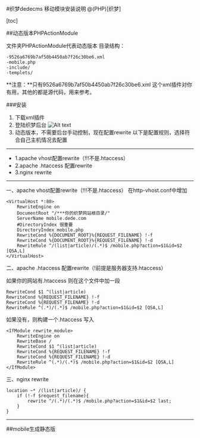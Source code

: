 #织梦dedecms 移动模块安装说明
@(PHP)[织梦]

[toc]

##动态版本PHPActionModule

文件夹PHPActionModule代表动态版本
目录结构：

	-9526a6769b7af50b4450ab7f26c30be6.xml
	-mobile.php
	-include/
	-templets/

**注意：**只有9526a6769b7af50b4450ab7f26c30be6.xml 这个xml插件对你有用，其他的都是源代码，用来参考。

###安装
1. 下载xml插件
2.  登陆织梦后台
	![Alt text](http://img.my.csdn.net/uploads/201504/21/1429616876_2810.png)
3. 动态版本，不需要后台手动控制，现在配置rewrite
以下是配置规则，选择符合自己主机情况去配置

-------------
* 1.apache vhost配置rewrite（!!!不是.htaccess）
* 2.apache .htaccess 配置rewrite
* 3.nginx rewrite

-------------
一、apache vhost配置rewrite（!!!不是.htaccess）
在http-vhost.conf中增加
```
<VirtualHost *:80>
	RewriteEngine on
	DocumentRoot "/***你的织梦网站根目录/"
	ServerName mobile.dede.com
	#DirectoryIndex 很重要
	DirectoryIndex mobile.php 
	RewriteCond %{DOCUMENT_ROOT}%{REQUEST_FILENAME} !-f
	RewriteCond %{DOCUMENT_ROOT}%{REQUEST_FILENAME} !-d
	RewriteRule ^/(list|article)/(.*)$ /mobile.php?action=$1&id=$2 [QSA,L]
</VirtualHost>
```
二、apache .htaccess 配置rewrite（!前提是服务器支持.htaccess）

如果你的网站有.htaccess 则在这个文件中加一段
```
RewriteCond $1 ^(list|article)
RewriteCond %{REQUEST_FILENAME} !-f
RewriteCond %{REQUEST_FILENAME} !-d
RewriteRule ^(.*)/(.*)$ /mobile.php?action=$1&id=$2 [QSA,L]
```
如果没有，则构建一个.htaccess 写入
```
<IfModule rewrite_module>
    RewriteEngine on
    RewriteBase /
    RewriteCond $1 ^(list|article)
    RewriteCond %{REQUEST_FILENAME} !-f
    RewriteCond %{REQUEST_FILENAME} !-d
    RewriteRule ^(.*)/(.*)$ /mobile.php?action=$1&id=$2 [QSA,L]
</IfModule>
```

三、nginx rewrite

```
location ~* /(list|article)/ {
	if (!-f $request_filename){
		rewrite ^/(.*)/(.*)$ /mobile.php?action=$1&id=$2 last;
	}
}
```
---------------

##mobile生成静态版
